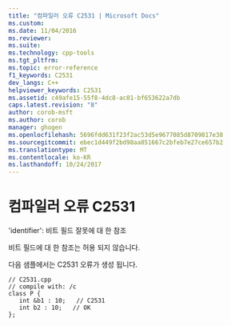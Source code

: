 ```yaml
---
title: "컴파일러 오류 C2531 | Microsoft Docs"
ms.custom: 
ms.date: 11/04/2016
ms.reviewer: 
ms.suite: 
ms.technology: cpp-tools
ms.tgt_pltfrm: 
ms.topic: error-reference
f1_keywords: C2531
dev_langs: C++
helpviewer_keywords: C2531
ms.assetid: c49afe15-55f8-4dc8-ac01-bf653622a7db
caps.latest.revision: "8"
author: corob-msft
ms.author: corob
manager: ghogen
ms.openlocfilehash: 5696fdd631f23f2ac53d5e9677085d8709817e38
ms.sourcegitcommit: ebec1d449f2bd98aa851667c2bfeb7e27ce657b2
ms.translationtype: MT
ms.contentlocale: ko-KR
ms.lasthandoff: 10/24/2017
---
```

# <a name="compiler-error-c2531"></a>컴파일러 오류 C2531
'identifier': 비트 필드 잘못에 대 한 참조  
  
 비트 필드에 대 한 참조는 허용 되지 않습니다.  
  
 다음 샘플에서는 C2531 오류가 생성 됩니다.  
  
```  
// C2531.cpp  
// compile with: /c  
class P {  
   int &b1 : 10;   // C2531  
   int b2 : 10;   // OK  
};  
```
